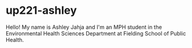 # up221-ashley
Hello! My name is Ashley Jahja and I'm an MPH student in the Environmental Health Sciences Department at Fielding School of Public Health. 

